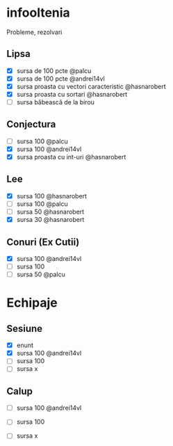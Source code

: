 # infooltenia
Probleme, rezolvari

## Lipsa

- [x] sursa de 100 pcte @palcu
- [x] sursa de 100 pcte @andrei14vl
- [x] sursa proasta cu vectori caracteristic @hasnarobert
- [x] sursa proasta cu sortari @hasnarobert
- [ ] sursa băbească de la birou

## Conjectura

- [ ] sursa 100 @palcu
- [x] sursa 100 @andrei14vl
- [x] sursa proasta cu int-uri @hasnarobert

## Lee

- [x] sursa 100 @hasnarobert
- [ ] sursa 100 @palcu
- [ ] sursa 50 @hasnarobert
- [x] sursa 30 @hasnarobert

## Conuri (Ex Cutii)

- [x] sursa 100 @andrei14vl
- [ ] sursa 100
- [ ] sursa 50 @palcu

# Echipaje

## Sesiune

- [x] enunt
- [x] sursa 100 @andrei14vl
- [ ] sursa 100
- [ ] sursa x

## Calup

- [ ] sursa 100 @andrei14vl
- [ ] sursa 100
- [ ] sursa x


